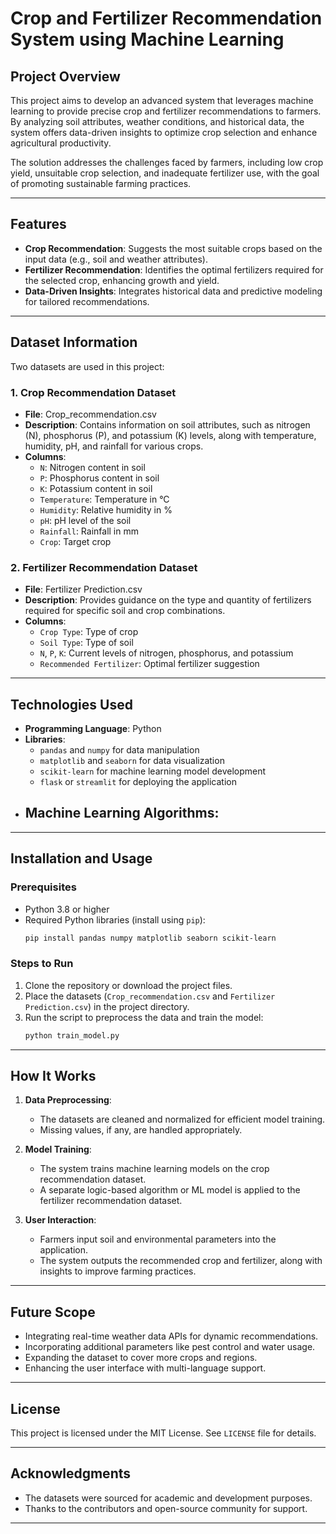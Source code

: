 # Crop and Fertilizer Recommendation System using Machine Learning

## Project Overview
This project aims to develop an advanced system that leverages machine learning to provide precise crop and fertilizer recommendations to farmers. By analyzing soil attributes, weather conditions, and historical data, the system offers data-driven insights to optimize crop selection and enhance agricultural productivity.

The solution addresses the challenges faced by farmers, including low crop yield, unsuitable crop selection, and inadequate fertilizer use, with the goal of promoting sustainable farming practices.

---

## Features
- **Crop Recommendation**: Suggests the most suitable crops based on the input data (e.g., soil and weather attributes).
- **Fertilizer Recommendation**: Identifies the optimal fertilizers required for the selected crop, enhancing growth and yield.
- **Data-Driven Insights**: Integrates historical data and predictive modeling for tailored recommendations.

---

## Dataset Information
Two datasets are used in this project:

### 1. **Crop Recommendation Dataset**
- **File**: Crop_recommendation.csv
- **Description**: Contains information on soil attributes, such as nitrogen (N), phosphorus (P), and potassium (K) levels, along with temperature, humidity, pH, and rainfall for various crops.
- **Columns**:
  - `N`: Nitrogen content in soil
  - `P`: Phosphorus content in soil
  - `K`: Potassium content in soil
  - `Temperature`: Temperature in °C
  - `Humidity`: Relative humidity in %
  - `pH`: pH level of the soil
  - `Rainfall`: Rainfall in mm
  - `Crop`: Target crop

### 2. **Fertilizer Recommendation Dataset**
- **File**: Fertilizer Prediction.csv
- **Description**: Provides guidance on the type and quantity of fertilizers required for specific soil and crop combinations.
- **Columns**:
  - `Crop Type`: Type of crop
  - `Soil Type`: Type of soil
  - `N`, `P`, `K`: Current levels of nitrogen, phosphorus, and potassium
  - `Recommended Fertilizer`: Optimal fertilizer suggestion

---

## Technologies Used
- **Programming Language**: Python
- **Libraries**:
  - `pandas` and `numpy` for data manipulation
  - `matplotlib` and `seaborn` for data visualization
  - `scikit-learn` for machine learning model development
  - `flask` or `streamlit` for deploying the application
- **Machine Learning Algorithms**:
  -

---

## Installation and Usage

### Prerequisites
- Python 3.8 or higher
- Required Python libraries (install using `pip`):
  ```bash
  pip install pandas numpy matplotlib seaborn scikit-learn 
  ```

### Steps to Run
1. Clone the repository or download the project files.
2. Place the datasets (`Crop_recommendation.csv` and `Fertilizer Prediction.csv`) in the project directory.
3. Run the script to preprocess the data and train the model:
   ```bash
   python train_model.py
   ```
---

## How It Works
1. **Data Preprocessing**:
   - The datasets are cleaned and normalized for efficient model training.
   - Missing values, if any, are handled appropriately.

2. **Model Training**:
   - The system trains machine learning models on the crop recommendation dataset.
   - A separate logic-based algorithm or ML model is applied to the fertilizer recommendation dataset.

3. **User Interaction**:
   - Farmers input soil and environmental parameters into the application.
   - The system outputs the recommended crop and fertilizer, along with insights to improve farming practices.

---

## Future Scope
- Integrating real-time weather data APIs for dynamic recommendations.
- Incorporating additional parameters like pest control and water usage.
- Expanding the dataset to cover more crops and regions.
- Enhancing the user interface with multi-language support.

---

## License
This project is licensed under the MIT License. See `LICENSE` file for details.

---

## Acknowledgments
- The datasets were sourced for academic and development purposes.
- Thanks to the contributors and open-source community for support.

---


